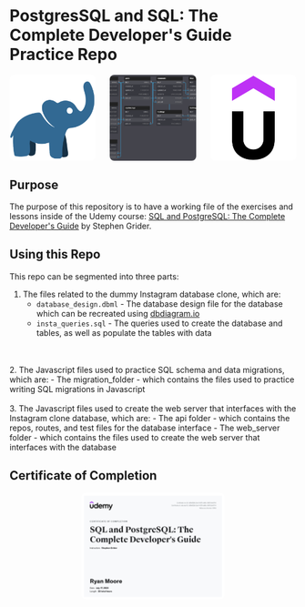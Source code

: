 # PostgresSQL and SQL: The Complete Developer's Guide Practice Repo

<div style="display: flex; justify-content: space-between;">
    <img src="images/dbcute.png" alt="dbcute" style="border-radius: 8px; width: 30%; object-fit: cover;">
    <img src="images/schema.png" alt="schema" style="border-radius: 8px; width: 30%; object-fit: cover;">
    <img src="images/udemy.png" alt="udemy" style="border-radius: 8px; width: 30%; object-fit: cover;">
</div>

## Purpose

The purpose of this repository is to have a working file of the exercises and lessons inside of the Udemy course: [SQL and PostgreSQL: The Complete Developer's Guide](https://www.udemy.com/course/sql-and-postgresql/) by Stephen Grider.

## Using this Repo

This repo can be segmented into three parts:

1. The files related to the dummy Instagram database clone, which are:
    - `database_design.dbml` - The database design file for the database which can be recreated using [dbdiagram.io](https://dbdiagram.io/home)
    - `insta_queries.sql` - The queries used to create the database and tables, as well as populate the tables with data
<br>
</br>
2. The Javascript files used to practice SQL schema and data migrations, which are:
    - The migration_folder - which contains the files used to practice writing SQL migrations in Javascript
<br>
</br>
3. The Javascript files used to create the web server that interfaces with the Instagram clone database, which are:
    - The api folder - which contains the repos, routes, and test files for the database interface
    - The web_server folder - which contains the files used to create the web server that interfaces with the database

## Certificate of Completion

<div style="text-align: center;">
    <img src="images/course_certificate.jpg" alt="udemy" style="border-radius: 8px; width: 50%; object-fit: cover;">
</div>
